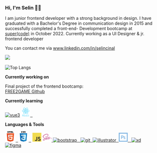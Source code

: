 ### Hi, I'm Selin 👋🏽
I am junior frontend developer with a strong background in design. I have graduated with a Bachelor's Degree in communication design in 2015 and successfully completed a front-end- Development bootcamp at [super(code)](https://www.super-code.de/) in October 2022. Currently working as a UI Designer & jr. frontend developer

You can contact me via www.linkedin.com/in/selincinal


![](https://komarev.com/ghpvc/?username=cinalselin&color=ff69b4)

![Top Langs](https://github-readme-stats.vercel.app/api/top-langs/?username=cinalselin&langs_count=8&layout=compact&show_icons=true&title_color=ffffff&icon_color=34abeb&text_color=daf7dc&bg_color=0000)

**Currently working on**
<p align="left"> Final project of the frontend bootcamp: <br>
    <a href="https://github.com/ManuelBurdach/Free2Game-React" target="_blank" rel="noreferrer">FREE2GAME Github
 </a>
   
   </p>

**Currently learning**
<p align="left">
    <a href="https://developer.mozilla.org/en-US/docs/Web/JavaScript" target="_blank" rel="noreferrer"> <img
                src="https://vuejs.org/images/logo.png"
                alt="vue3" width="30" height="30" /></a>
      <a href="https://reactjs.org/" target="_blank" rel="noreferrer"> <img
            src="https://raw.githubusercontent.com/devicons/devicon/master/icons/react/react-original-wordmark.svg"
            alt="react" width="30" height="30" /> &nbsp;</a>
   
   </p>
           <!--    
   **I want to learn**
<p align="left">
    <a href="https://angular.io/" target="_blank" rel="noreferrer"> <img
                src="https://angular.io/assets/images/logos/angular/angular.svg"
                alt="angular" width="30" height="30" /></a>     <a href="https://tailwindcss.com/" target="_blank" rel="noreferrer"> <img
                src="https://www.vectorlogo.zone/logos/tailwindcss/tailwindcss-icon.svg"
                alt="tailwind" width="30" height="30" /></a>
            <a href="https://www.typescriptlang.org/" target="_blank" rel="noreferrer"> <img
                src="https://raw.githubusercontent.com/devicons/devicon/master/icons/typescript/typescript-original.svg"
                alt="typescript" width="30" height="30" /></a>
   
   </p>
 --> 
   
**Languages & Tools**
<p align="left">
        <a href="https://www.w3.org/html/" target="_blank" rel="noreferrer"> <img
                src="https://raw.githubusercontent.com/devicons/devicon/master/icons/html5/html5-original-wordmark.svg"
                alt="html5" width="35" height="35" />&nbsp; </a><a href="https://www.w3schools.com/css/" target="_blank" rel="noreferrer"> <img
                src="https://raw.githubusercontent.com/devicons/devicon/master/icons/css3/css3-original-wordmark.svg"
                alt="css3" width="35" height="35" /> &nbsp;</a>
     <a href="https://developer.mozilla.org/en-US/docs/Web/JavaScript" target="_blank" rel="noreferrer"> <img
                src="https://raw.githubusercontent.com/devicons/devicon/master/icons/javascript/javascript-original.svg"
                alt="javascript" width="30" height="30" /></a>
        <a href="https://sass-lang.com" target="_blank" rel="noreferrer"> <img
            src="https://raw.githubusercontent.com/devicons/devicon/master/icons/sass/sass-original.svg" alt="sass"
            width="30" height="30" /> </a><a href="https://getbootstrap.com" target="_blank" rel="noreferrer"> <img
                src="https://raw.githubusercontent.com/jmnote/z-icons/master/svg/bootstrap.svg"
                alt="bootstrap" width="30" height="30" /> &nbsp;</a><a href="https://git-scm.com/" target="_blank" rel="noreferrer"> <img
                src="https://www.vectorlogo.zone/logos/git-scm/git-scm-icon.svg" alt="git" width="30" height="30" />&nbsp;</a><a href="https://www.adobe.com/in/products/illustrator.html" target="_blank" rel="noreferrer"> <img
                src="https://www.vectorlogo.zone/logos/adobe_illustrator/adobe_illustrator-icon.svg" alt="illustrator"
                width="30" height="30" />&nbsp; </a><a href="https://www.photoshop.com/en" target="_blank" rel="noreferrer"> <img
                src="https://raw.githubusercontent.com/devicons/devicon/master/icons/photoshop/photoshop-line.svg"
                alt="photoshop" width="30" height="30" /> &nbsp;</a><a href="https://www.adobe.com/products/xd.html" target="_blank" rel="noreferrer"> <img
                src="https://cdn.worldvectorlogo.com/logos/adobe-xd.svg" alt="xd" width="30" height="30" /> </a>
        <a href="https://www.figma.com/" target="_blank" rel="noreferrer"> <img
                src="https://www.vectorlogo.zone/logos/figma/figma-icon.svg" alt="figma" width="30" height="30" /> </a>
    </p>
 


